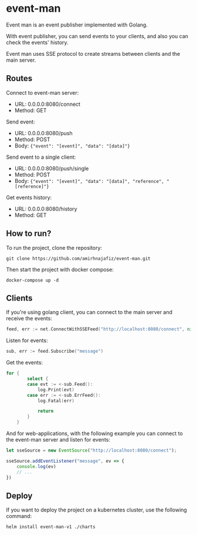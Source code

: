 # event-man

Event man is an event publisher implemented with Golang.

With event publisher, you can send events to your clients, and
also you can check the events' history.

Event man uses SSE protocol to create streams between clients
and the main server.

## Routes
Connect to event-man server:
- URL: 0.0.0.0:8080/connect
- Method: GET

Send event:
- URL: 0.0.0.0:8080/push
- Method: POST
- Body: ```{"event": "[event]", "data": "[data]"}```

Send event to a single client:
- URL: 0.0.0.0:8080/push/single
- Method: POST
- Body: ```{"event": "[event]", "data": "[data]", "reference", "[reference]"}```

Get events history:
- URL: 0.0.0.0:8080/history
- Method: GET

## How to run?
To run the project, clone the repository:
```shell
git clone https://github.com/amirhnajafiz/event-man.git
```

Then start the project with docker compose:
```shell
docker-compose up -d
```

## Clients
If you're using golang client, you can connect to the main server
and receive the events:
```go
feed, err := net.ConnectWithSSEFeed("http://localhost:8080/connect", nil)
```

Listen for events:
```go
sub, err := feed.Subscribe("message")
```

Get the events:
```go
for {
		select {
		case evt := <-sub.Feed():
			log.Print(evt)
		case err := <-sub.ErrFeed():
			log.Fatal(err)

			return
		}
	}
```

And for web-applications, with the following example you
can connect to the event-man server and listen for events:
```js
let sseSource = new EventSource("http://localhost:8080/connect");

sseSource.addEventListener("message", ev => {
    console.log(ev)
    // ...
})
```

## Deploy
If you want to deploy the project on a kubernetes cluster, use the following command:
```shell
helm install event-man-v1 ./charts
```
